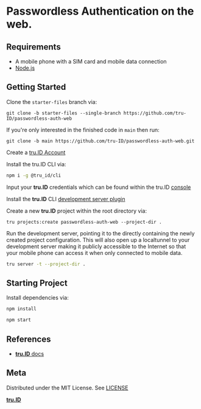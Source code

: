 # Passwordless Authentication on the web. 

## Requirements

- A mobile phone with a SIM card and mobile data connection
- [Node.js](https://nodejs.org)


## Getting Started

Clone the `starter-files` branch via:

```
git clone -b starter-files --single-branch https://github.com/tru-ID/passwordless-auth-web
```

If you're only interested in the finished code in `main` then run:

```
git clone -b main https://github.com/tru-ID/passwordless-auth-web.git
```

Create a [tru.ID Account](https://tru.id)

Install the tru.ID CLI via:

```bash
npm i -g @tru_id/cli

```

Input your **tru.ID** credentials which can be found within the tru.ID [console](https://developer.tru.id/console)

Install the **tru.ID** CLI [development server plugin](https://github.com/tru-ID/cli-plugin-dev-server)

Create a new **tru.ID** project within the root directory via:

```
tru projects:create passwordless-auth-web --project-dir .
```

Run the development server, pointing it to the directly containing the newly created project configuration. This will also open up a localtunnel to your development server making it publicly accessible to the Internet so that your mobile phone can access it when only connected to mobile data.

```bash
tru server -t --project-dir .
```

## Starting Project

Install dependencies via: 

```bash
npm install
```

```bash
npm start
```

## References

- [**tru.ID** docs](https://developer.tru.id/docs)

## Meta

Distributed under the MIT License. See [LICENSE](https://github.com/tru-ID/passwordless-auth-web/blob/main/LICENSE.md)

[**tru.ID**](https://tru.id)
